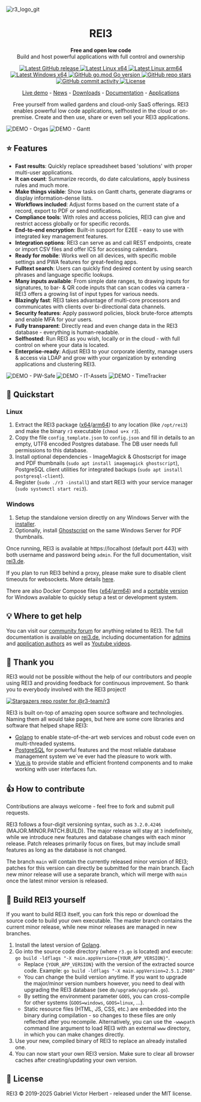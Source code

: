 ![r3_logo_git](https://github.com/r3-team/r3/assets/91060542/a759e7ec-e1a0-4a4e-a426-509abc764352)
<h1 align="center">REI3</h1>
<p align="center"><strong>Free and open low code</strong><br />Build and host powerful applications with full control and ownership</p>

<p align="center">
	<a href="https://github.com/r3-team/r3/releases" target="_blank">
		<img src="https://img.shields.io/github/v/release/r3-team/r3" alt="Latest GitHub release" />
	</a>
	<a href="https://rei3.de/latest/x64_linux" target="_blank">
		<img src="https://img.shields.io/badge/linux-x64-yellow" alt="Latest Linux x64" />
	</a>
	<a href="https://rei3.de/latest/arm64_linux" target="_blank">
		<img src="https://img.shields.io/badge/linux-arm64-yellow" alt="Latest Linux arm64" />
	</a>
	<a href="https://rei3.de/latest/x64_installer" target="_blank">
		<img src="https://img.shields.io/badge/windows-x64-00a8e8" alt="Latest Windows x64" />
	</a>
	<a href="https://img.shields.io/github/go-mod/go-version/r3-team/r3" target="_blank">
		<img src="https://img.shields.io/github/go-mod/go-version/r3-team/r3" alt="GitHub go.mod Go version" />
	</a>
	<a href="https://github.com/r3-team/r3/stargazers" target="_blank">
		<img src="https://img.shields.io/github/stars/r3-team/r3" alt="GitHub repo stars" />
	</a>
	<a href="https://github.com/r3-team/r3/commits/main" target="_blank">
		<img src="https://img.shields.io/github/commit-activity/t/r3-team/r3" alt="GitHub commit activity" />
	</a>
	<a href="https://github.com/r3-team/r3/blob/main/LICENSE" target="_blank">
		<img src="https://img.shields.io/github/license/r3-team/r3" alt="License" />
	</a>
</p>
<p align="center">
	<a href="https://demo.rei3.de/" target="_blank">Live demo</a>
	-
	<a href="https://rei3.de/en/news" target="_blank">News</a>
	-
	<a href="https://rei3.de/en/downloads" target="_blank">Downloads</a>
	-
	<a href="https://rei3.de/en/docs" target="_blank">Documentation</a>
	-
	<a href="https://rei3.de/en/applications" target="_blank">Applications</a>
</p>

<p align="center">Free yourself from walled gardens and cloud-only SaaS offerings. REI3 enables powerful low code applications, selfhosted in the cloud or on-premise. Create and then use, share or even sell your REI3 applications.</p>

![DEMO - Orgas](https://github.com/user-attachments/assets/5506d0c1-4bf3-4011-bc3a-2650cb5ec0b9)
![DEMO - Gantt](https://github.com/user-attachments/assets/1e413540-f9e8-4c2f-bd91-f46f51137d8b)

## :star: Features
* **Fast results**: Quickly replace spreadsheet based 'solutions' with proper multi-user applications.
* **It can count**: Summarize records, do date calculations, apply business rules and much more.
* **Make things visible**: Show tasks on Gantt charts, generate diagrams or display information-dense lists.
* **Workflows included**: Adjust forms based on the current state of a record, export to PDF or send notifications.
* **Compliance tools**: With roles and access policies, REI3 can give and restrict access globally or for specific records.
* **End-to-end encryption**: Built-in support for E2EE - easy to use with integrated key management features.
* **Integration options**: REI3 can serve as and call REST endpoints, create or import CSV files and offer ICS for accessing calendars.
* **Ready for mobile**: Works well on all devices, with specific mobile settings and PWA features for great-feeling apps.
* **Fulltext search**: Users can quickly find desired content by using search phrases and language specific lookups.
* **Many inputs available**: From simple date ranges, to drawing inputs for signatures, to bar- & QR code inputs that can scan codes via camera - REI3 offers a growing list of input types for various needs.
* **Blazingly fast**: REI3 takes advantage of multi-core processors and communicates with clients over bi-directional data channels.
* **Security features**: Apply password policies, block brute-force attempts and enable MFA for your users.
* **Fully transparent**: Directly read and even change data in the REI3 database - everything is human-readable.
* **Selfhosted**: Run REI3 as you wish, locally or in the cloud - with full control on where your data is located.
* **Enterprise-ready**: Adjust REI3 to your corporate identity, manage users & access via LDAP and grow with your organization by extending applications and clustering REI3.

![DEMO - PW-Safe](https://github.com/user-attachments/assets/e9161bf2-027e-409d-a9eb-ed97dfe76f7e)
![DEMO - IT-Assets](https://github.com/user-attachments/assets/c5273f72-24cb-40cc-a947-c6a42b78f7bb)
![DEMO - TimeTracker](https://github.com/user-attachments/assets/e6b6e0e9-558a-4bad-ad52-45700e7d229e)

## :rocket: Quickstart
### Linux
1. Extract the REI3 package ([x64](https://rei3.de/latest/x64_linux)/[arm64](https://rei3.de/latest/arm64_linux)) to any location (like `/opt/rei3`) and make the binary `r3` executable (`chmod u+x r3`).
1. Copy the file `config_template.json` to `config.json` and fill in details to an empty, UTF8 encoded Postgres database. The DB user needs full permissions to this database.
1. Install optional dependencies - ImageMagick & Ghostscript for image and PDF thumbnails (`sudo apt install imagemagick ghostscript`), PostgreSQL client utilities for integrated backups (`sudo apt install postgresql-client`).
1. Register (`sudo ./r3 -install`) and start REI3 with your service manager (`sudo systemctl start rei3`).
### Windows
1. Setup the standalone version directly on any Windows Server with the [installer](https://rei3.de/latest/x64_installer).
1. Optionally, install [Ghostscript](https://www.ghostscript.com/) on the same Windows Server for PDF thumbnails.

Once running, REI3 is available at https://localhost (default port 443) with both username and password being `admin`. For the full documentation, visit [rei3.de](https://rei3.de/en/docs).

If you plan to run REI3 behind a proxy, please make sure to disable client timeouts for websockets. More details [here](https://rei3.de/en/docs/admin#proxies).

There are also Docker Compose files ([x64](https://rei3.de/docker_x64)/[arm64](https://rei3.de/docker_arm64)) and a [portable version](https://rei3.de/latest/x64_portable) for Windows available to quickly setup a test or development system.

## :bulb: Where to get help
You can visit our [community forum](https://community.rei3.de) for anything related to REI3. The full documentation is available on [rei3.de](https://rei3.de/en/docs), including documentation for [admins](https://rei3.de/en/docs/admin) and [application authors](https://rei3.de/en/docs/builder) as well as [Youtube videos](https://www.youtube.com/channel/UCKb1YPyUV-O4GxcCdHc4Csw).

## :clap: Thank you
REI3 would not be possible without the help of our contributors and people using REI3 and providing feedback for continuous improvement. So thank you to everybody involved with the REI3 project!

[![Stargazers repo roster for @r3-team/r3](https://reporoster.com/stars/dark/r3-team/r3)](https://github.com/r3-team/r3/stargazers)

REI3 is built on-top of amazing open source software and technologies. Naming them all would take pages, but here are some core libraries and software that helped shape REI3:
* [Golang](https://golang.org/) to enable state-of-the-art web services and robust code even on multi-threaded systems.
* [PostgreSQL](https://www.postgresql.org/) for powerful features and the most reliable database management system we´ve ever had the pleasure to work with.
* [Vue.js](https://vuejs.org/) to provide stable and efficient frontend components and to make working with user interfaces fun.

## :+1: How to contribute
Contributions are always welcome - feel free to fork and submit pull requests.

REI3 follows a four-digit versioning syntax, such as `3.2.0.4246` (MAJOR.MINOR.PATCH.BUILD). The major release will stay at `3` indefinitely, while we introduce new features and database changes with each minor release. Patch releases primarily focus on fixes, but may include small features as long as the database is not changed.

The branch `main` will contain the currently released minor version of REI3; patches for this version can directly be submitted for the main branch. Each new minor release will use a separate branch, which will merge with `main` once the latest minor version is released.

## :nut_and_bolt: Build REI3 yourself
If you want to build REI3 itself, you can fork this repo or download the source code to build your own executable. The master branch contains the current minor release, while new minor releases are managed in new branches.

1. Install the latest version of [Golang](https://golang.org/dl/).
1. Go into the source code directory (where `r3.go` is located) and execute: `go build -ldflags "-X main.appVersion={YOUR_APP_VERSION}"`.
   * Replace `{YOUR_APP_VERSION}` with the version of the extracted source code. Example: `go build -ldflags "-X main.appVersion=2.5.1.2980"`
   * You can change the build version anytime. If you want to upgrade the major/minor version numbers however, you need to deal with upgrading the REI3 database (see `db/upgrade/upgrade.go`).
   * By setting the environment parameter `GOOS`, you can cross-compile for other systems (`GOOS=windows`, `GOOS=linux`, ...).
   * Static resource files (HTML, JS, CSS, etc.) are embedded into the binary during compilation - so changes to these files are only reflected after you recompile. Alternatively, you can use the `-wwwpath` command line argument to load REI3 with an external `www` directory, in which you can make changes directly.
1. Use your new, compiled binary of REI3 to replace an already installed one.
1. You can now start your own REI3 version. Make sure to clear all browser caches after creating/updating your own version.

## :page_with_curl: License
REI3 © 2019-2025 Gabriel Victor Herbert - released under the MIT license.
